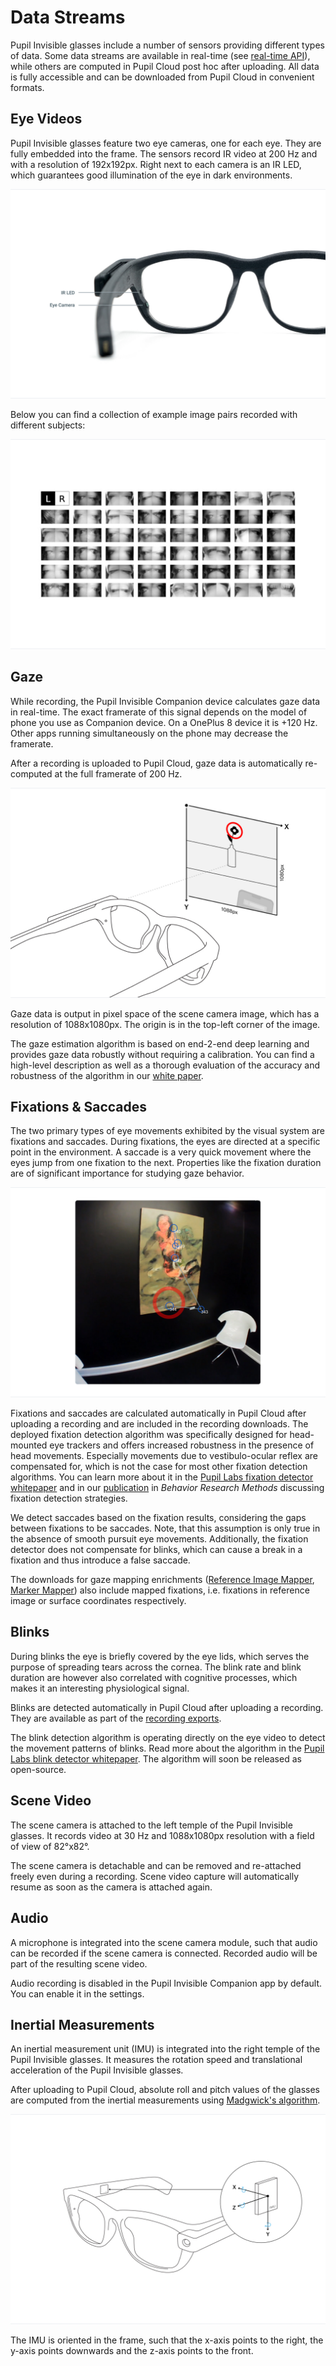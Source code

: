 # Data Streams
Pupil Invisible glasses include a number of sensors providing different types of data. Some data streams are available in real-time (see [real-time API](/real-time-api/)), while others are computed in Pupil Cloud post hoc after uploading. All data is fully accessible and can be downloaded from Pupil Cloud in convenient formats.

## Eye Videos
Pupil Invisible glasses feature two eye cameras, one for each eye. They are fully embedded into the frame. The sensors record IR video at 200 Hz and with a resolution of 192x192px. Right next to each camera is an IR LED, which guarantees good illumination of the eye in dark environments.

![Pupil Invisible eye cameras](./PI_eye_cameras.jpg)

Below you can find a collection of example image pairs recorded with different subjects:

![Example eye images](./example-eye-images.jpg)

## Gaze
While recording, the Pupil Invisible Companion device calculates gaze data in real-time. The exact framerate of this signal depends on the model of phone you use as Companion device. On a OnePlus 8 device it is +120 Hz. Other apps running simultaneously on the phone may decrease the framerate.

After a recording is uploaded to Pupil Cloud, gaze data is automatically re-computed at the full framerate of 200 Hz.

![Pupil Invisible gaze coordinate system](./pi-gaze-coordinate-diagram.jpg)

Gaze data is output in pixel space of the scene camera image, which has a resolution of 1088x1080px. The origin is in the top-left corner of the image.

The gaze estimation algorithm is based on end-2-end deep learning and provides gaze data robustly without requiring a calibration. You can find a high-level description as well as a thorough evaluation of the accuracy and robustness of the algorithm in our [white paper](https://arxiv.org/pdf/2009.00508).

## Fixations & Saccades
The two primary types of eye movements exhibited by the visual system are fixations and saccades. During fixations, the eyes are directed at a specific point in the environment. A saccade is a very quick movement where the eyes jump from one fixation to the next. Properties like the fixation duration are of significant importance for studying gaze behavior.

![Fixations](./fixations.jpg)

Fixations and saccades are calculated automatically in Pupil Cloud after uploading a recording and are included in the recording downloads. The deployed fixation detection algorithm was specifically designed for head-mounted eye trackers and offers increased robustness in the presence of head movements. Especially movements due to vestibulo-ocular reflex are compensated for, which is not the case for most other fixation detection algorithms. You can learn more about it in the [Pupil Labs fixation detector whitepaper](https://docs.google.com/document/d/1dTL1VS83F-W1AZfbG-EogYwq2PFk463HqwGgshK3yJE/export?format=pdf) and in our [publication](https://link.springer.com/article/10.3758/s13428-024-02360-0) in *Behavior Research Methods* discussing fixation detection strategies.

We detect saccades based on the fixation results, considering the gaps between fixations to be saccades. Note, that this assumption is only true in the absence of smooth pursuit eye movements. Additionally, the fixation detector does not compensate for blinks, which can cause a break in a fixation and thus introduce a false saccade.

The downloads for gaze mapping enrichments ([Reference Image Mapper](/pupil-cloud/enrichments/reference-image-mapper/#export-format), [Marker Mapper](/pupil-cloud/enrichments/marker-mapper/#export-format)) also include mapped fixations, i.e. fixations in reference image or surface coordinates respectively.


## Blinks
During blinks the eye is briefly covered by the eye lids, which serves the purpose of spreading tears across the cornea. The blink rate and blink duration are however also correlated with cognitive processes, which makes it an interesting physiological signal.

Blinks are detected automatically in Pupil Cloud after uploading a recording. They are available as part of the [recording exports](/data-collection/data-format/).

The blink detection algorithm is operating directly on the eye video to detect the movement patterns of blinks. Read more about the algorithm in the [Pupil Labs blink detector whitepaper](https://docs.google.com/document/d/1JLBhC7fmBr6BR59IT3cWgYyqiaM8HLpFxv5KImrN-qE/export?format=pdf). The algorithm will soon be released as open-source.

## Scene Video
The scene camera is attached to the left temple of the Pupil Invisible glasses. It records video at 30 Hz and 1088x1080px resolution with a field of view of 82°x82°.

The scene camera is detachable and can be removed and re-attached freely even during a recording. Scene video capture will automatically resume as soon as the camera is attached again.

## Audio
A microphone is integrated into the scene camera module, such that audio can be recorded if the scene camera is connected. Recorded audio will be part of the resulting scene video.

Audio recording is disabled in the Pupil Invisible Companion app by default. You can enable it in the settings.

## Inertial Measurements
An inertial measurement unit (IMU) is integrated into the right temple of the Pupil Invisible glasses. It measures the rotation speed and translational acceleration of the Pupil Invisible glasses.

After uploading to Pupil Cloud, absolute roll and pitch values of the glasses are computed from the inertial measurements using [Madgwick's algorithm](https://x-io.co.uk/downloads/madgwick_internal_report.pdf).

![Pupil Invisible IMU diagram](./pi-imu-diagram.jpg)

The IMU is oriented in the frame, such that the x-axis points to the right, the y-axis points downwards and the z-axis points to the front.
